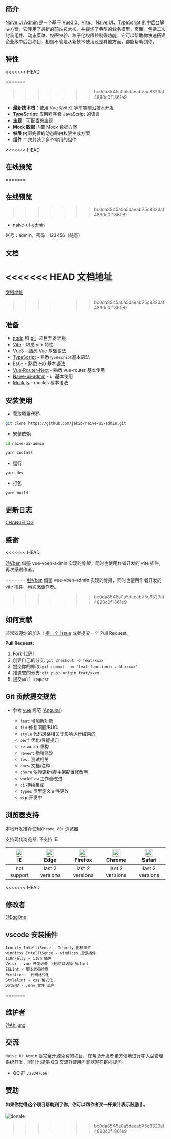 ## 简介

[Naive Ui Admin](https://github.com/jekip/naive-ui-admin) 是一个基于 [Vue3.0](https://github.com/vuejs/vue-next)、[Vite](https://github.com/vitejs/vite)、 [Naive UI](https://www.naiveui.com/)、[TypeScript](https://www.typescriptlang.org/) 的中后台解决方案，它使用了最新的前端技术栈，并提炼了典型的业务模型，页面，包括二次封装组件、动态菜单、权限校验、粒子化权限控制等功能，它可以帮助你快速搭建企业级中后台项目，相信不管是从新技术使用还是其他方面，都能帮助到你。

## 特性
<<<<<<< HEAD

=======
>>>>>>> bc0da8545a0a5daeab75c8323af4890c0f1861e9
- **最新技术栈**：使用 Vue3/vite2 等前端前沿技术开发
- **TypeScript**: 应用程序级 JavaScript 的语言
- **主题**：可配置的主题
- **Mock 数据** 内置 Mock 数据方案
- **权限** 内置完善的动态路由权限生成方案
- **组件** 二次封装了多个常用的组件

<<<<<<< HEAD
## 在线预览

=======

## 在线预览
>>>>>>> bc0da8545a0a5daeab75c8323af4890c0f1861e9
- [naive-ui-admin](https://naive-ui-admin.vercel.app)

账号：admin，密码：123456（随意）

## 文档

<<<<<<< HEAD
[文档地址](https://naive-ui-admin-docs.vercel.app)
=======
[文档地址](https://naive-ui-admin-docs.vercel.app) 
>>>>>>> bc0da8545a0a5daeab75c8323af4890c0f1861e9

## 准备

- [node](http://nodejs.org/) 和 [git](https://git-scm.com/) -项目开发环境
- [Vite](https://vitejs.dev/) - 熟悉 vite 特性
- [Vue3](https://v3.vuejs.org/) - 熟悉 Vue 基础语法
- [TypeScript](https://www.typescriptlang.org/) - 熟悉`TypeScript`基本语法
- [Es6+](http://es6.ruanyifeng.com/) - 熟悉 es6 基本语法
- [Vue-Router-Next](https://next.router.vuejs.org/) - 熟悉 vue-router 基本使用
- [Naive-ui-admin](https://www.naiveui.com/) - ui 基本使用
- [Mock.js](https://github.com/nuysoft/Mock) - mockjs 基本语法

## 安装使用

- 获取项目代码

```bash
git clone https://github.com/jekip/naive-ui-admin.git
```

- 安装依赖

```bash
cd naive-ui-admin

yarn install

```

- 运行

```bash
yarn dev
```

- 打包

```bash
yarn build
```

## 更新日志

[CHANGELOG](./CHANGELOG.md)

## 感谢
<<<<<<< HEAD

[@Vben](https://github.com/anncwb/vue-vben-admin) 借鉴 vue-vben-admin 实现的骨架，同时也使用作者开发的 vite 插件，再次感谢作者。

=======
[@Vben](https://github.com/anncwb/vue-vben-admin) 借鉴 vue-vben-admin 实现的骨架，同时也使用作者开发的 vite 插件，再次感谢作者。


>>>>>>> bc0da8545a0a5daeab75c8323af4890c0f1861e9
## 如何贡献

非常欢迎你的加入！[提一个 Issue](https://github.com/jekip/naive-ui-admin/issues) 或者提交一个 Pull Request。

**Pull Request:**

1. Fork 代码!
2. 创建自己的分支: `git checkout -b feat/xxxx`
3. 提交你的修改: `git commit -am 'feat(function): add xxxxx'`
4. 推送您的分支: `git push origin feat/xxxx`
5. 提交`pull request`

## Git 贡献提交规范

- 参考 [vue](https://github.com/vuejs/vue/blob/dev/.github/COMMIT_CONVENTION.md) 规范 ([Angular](https://github.com/conventional-changelog/conventional-changelog/tree/master/packages/conventional-changelog-angular))

  - `feat` 增加新功能
  - `fix` 修复问题/BUG
  - `style` 代码风格相关无影响运行结果的
  - `perf` 优化/性能提升
  - `refactor` 重构
  - `revert` 撤销修改
  - `test` 测试相关
  - `docs` 文档/注释
  - `chore` 依赖更新/脚手架配置修改等
  - `workflow` 工作流改进
  - `ci` 持续集成
  - `types` 类型定义文件更改
  - `wip` 开发中

## 浏览器支持

本地开发推荐使用`Chrome 80+` 浏览器

支持现代浏览器, 不支持 IE

| [<img src="https://raw.githubusercontent.com/alrra/browser-logos/master/src/edge/edge_48x48.png" alt=" Edge" width="24px" height="24px" />](http://godban.github.io/browsers-support-badges/)</br>IE | [<img src="https://raw.githubusercontent.com/alrra/browser-logos/master/src/edge/edge_48x48.png" alt=" Edge" width="24px" height="24px" />](http://godban.github.io/browsers-support-badges/)</br>Edge | [<img src="https://raw.githubusercontent.com/alrra/browser-logos/master/src/firefox/firefox_48x48.png" alt="Firefox" width="24px" height="24px" />](http://godban.github.io/browsers-support-badges/)</br>Firefox | [<img src="https://raw.githubusercontent.com/alrra/browser-logos/master/src/chrome/chrome_48x48.png" alt="Chrome" width="24px" height="24px" />](http://godban.github.io/browsers-support-badges/)</br>Chrome | [<img src="https://raw.githubusercontent.com/alrra/browser-logos/master/src/safari/safari_48x48.png" alt="Safari" width="24px" height="24px" />](http://godban.github.io/browsers-support-badges/)</br>Safari |
| :-: | :-: | :-: | :-: | :-: |
| not support | last 2 versions | last 2 versions | last 2 versions | last 2 versions |

<<<<<<< HEAD
## 修改者

[@EggOne](https://github.com/adokeHYF)

## vscode 安装插件

```
Iconify IntelliSense - Iconify 图标插件
windicss IntelliSense - windicss 提示插件
I18n-ally - i18n 插件
Vetur - vue 开发必备 （也可以选择 Volar）
ESLint - 脚本代码检查
Prettier - 代码格式化
Stylelint - css 格式化
DotENV - .env 文件 高亮

```

=======
## 维护者
[@Ah jung](https://github.com/jekip)

## 交流

`Naive Ui Admin` 是完全开源免费的项目，在帮助开发者更方便地进行中大型管理系统开发，同时也提供 QQ 交流群使用问题欢迎在群内提问。

- QQ 群 `328347666`

## 赞助
#### 如果你觉得这个项目帮助到了你，你可以帮作者买一杯果汁表示鼓励 🍹。

![donate](https://jekip.github.io/docs/images/sponsor.png)
>>>>>>> bc0da8545a0a5daeab75c8323af4890c0f1861e9
